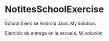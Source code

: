 # NotitesSchoolExercise
School Exercise Android Java. My solution.

Ejercicio de entrega en la escuela. Mi solución
